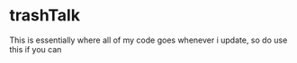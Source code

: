 # trashTalk

This is essentially where all of my code goes whenever i update, so do use this if you can

